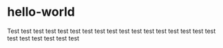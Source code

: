 hello-world
===========

Test test test test test test test test test test test test test test test test test test test test test test test 
